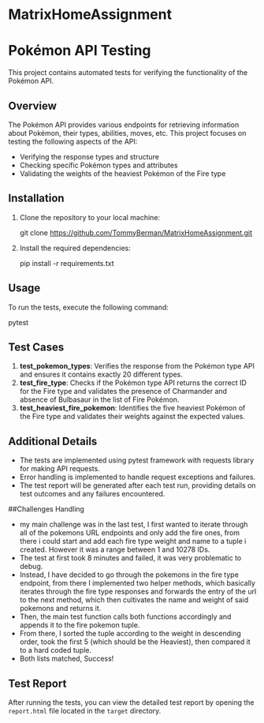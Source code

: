 # MatrixHomeAssignment
# Pokémon API Testing

This project contains automated tests for verifying the functionality of the Pokémon API.

## Overview

The Pokémon API provides various endpoints for retrieving information about Pokémon, their types, abilities, moves, etc. This project focuses on testing the following aspects of the API:

- Verifying the response types and structure
- Checking specific Pokémon types and attributes
- Validating the weights of the heaviest Pokémon of the Fire type

## Installation

1. Clone the repository to your local machine:

    git clone https://github.com/TommyBerman/MatrixHomeAssignment.git

2. Install the required dependencies:

    pip install -r requirements.txt

## Usage

To run the tests, execute the following command:

pytest

## Test Cases

1. **test_pokemon_types**: Verifies the response from the Pokémon type API and ensures it contains exactly 20 different types.
2. **test_fire_type**: Checks if the Pokémon type API returns the correct ID for the Fire type and validates the presence of Charmander and absence of Bulbasaur in the list of Fire Pokémon.
3. **test_heaviest_fire_pokemon**: Identifies the five heaviest Pokémon of the Fire type and validates their weights against the expected values.

## Additional Details

- The tests are implemented using pytest framework with requests library for making API requests.
- Error handling is implemented to handle request exceptions and failures.
- The test report will be generated after each test run, providing details on test outcomes and any failures encountered.

##Challenges Handling
- my main challenge was in the last test, I first wanted to iterate through all of the pokemons URL endpoints and only add the fire ones, from there i could start and add each fire type weight and name to a tuple i created. However it was a range between 1 and 10278 IDs.
- The test at first took 8 minutes and failed, it was very problematic to debug.
- Instead, I have decided to go through the pokemons in the fire type endpoint, from there I implemented two helper methods, which basically iterates through the fire type responses and forwards the entry of the url to the next method, which then cultivates the name and weight of said pokemons and returns it.
- Then, the main test function calls both functions accordingly and appends it to the fire pokemon tuple.
- From there, I sorted the tuple according to the weight in descending order, took the first 5 (which should be the Heaviest), then compared it to a hard coded tuple.
- Both lists matched, Success!

## Test Report

After running the tests, you can view the detailed test report by opening the `report.html` file located in the `target` directory.


